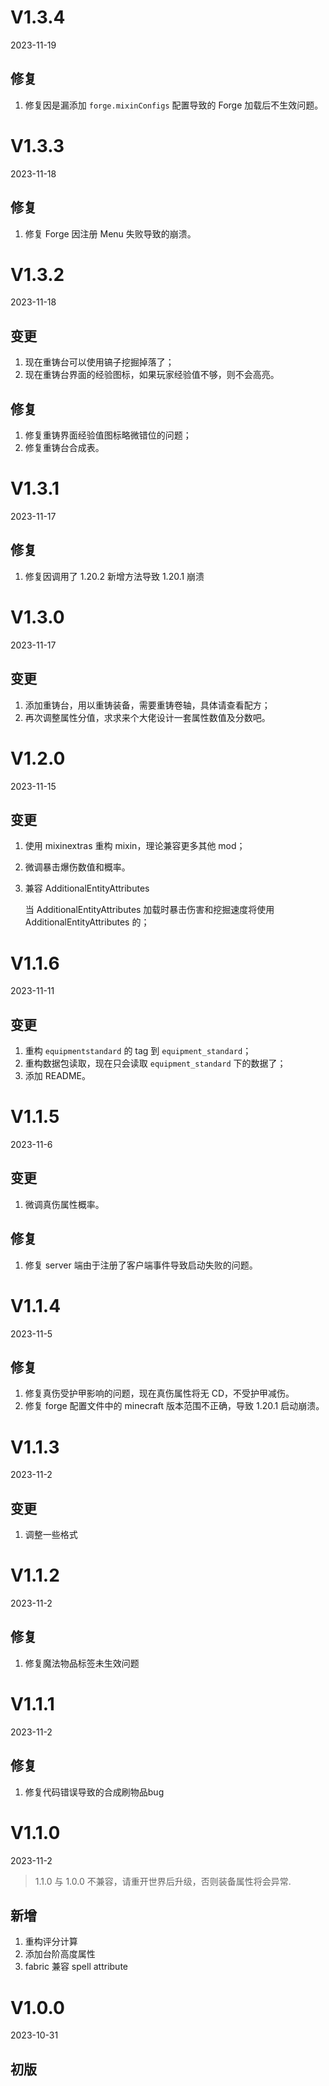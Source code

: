 # V1.3.4

2023-11-19

## 修复

1. 修复因是漏添加 `forge.mixinConfigs` 配置导致的 Forge 加载后不生效问题。

# V1.3.3

2023-11-18

## 修复

1. 修复 Forge 因注册 Menu 失败导致的崩溃。

# V1.3.2

2023-11-18

## 变更

1. 现在重铸台可以使用镐子挖掘掉落了；
2. 现在重铸台界面的经验图标，如果玩家经验值不够，则不会高亮。

## 修复

1. 修复重铸界面经验值图标略微错位的问题；
2. 修复重铸台合成表。

# V1.3.1

2023-11-17

## 修复

1. 修复因调用了 1.20.2 新增方法导致 1.20.1 崩溃

# V1.3.0

2023-11-17

## 变更

1. 添加重铸台，用以重铸装备，需要重铸卷轴，具体请查看配方；
2. 再次调整属性分值，求求来个大佬设计一套属性数值及分数吧。

# V1.2.0

2023-11-15

## 变更

1. 使用 mixinextras 重构 mixin，理论兼容更多其他 mod； 
2. 微调暴击爆伤数值和概率。 
3. 兼容 AdditionalEntityAttributes

    当 AdditionalEntityAttributes 加载时暴击伤害和挖掘速度将使用 AdditionalEntityAttributes 的；

# V1.1.6

2023-11-11

## 变更

1. 重构 `equipmentstandard` 的 tag 到 `equipment_standard`；
2. 重构数据包读取，现在只会读取 `equipment_standard` 下的数据了；
3. 添加 README。

# V1.1.5

2023-11-6

## 变更

1. 微调真伤属性概率。

## 修复

1. 修复 server 端由于注册了客户端事件导致启动失败的问题。

# V1.1.4

2023-11-5

## 修复

1. 修复真伤受护甲影响的问题，现在真伤属性将无 CD，不受护甲减伤。
2. 修复 forge 配置文件中的 minecraft 版本范围不正确，导致 1.20.1 启动崩溃。

# V1.1.3

2023-11-2

## 变更

1. 调整一些格式

# V1.1.2

2023-11-2

## 修复

1. 修复魔法物品标签未生效问题

# V1.1.1

2023-11-2

## 修复

1. 修复代码错误导致的合成刷物品bug

# V1.1.0

2023-11-2

> 1.1.0 与 1.0.0 不兼容，请重开世界后升级，否则装备属性将会异常.

## 新增

1. 重构评分计算
2. 添加台阶高度属性
3. fabric 兼容 spell attribute

# V1.0.0

2023-10-31

## 初版